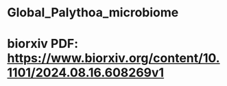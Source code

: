 # Global_Palythoa_microbiome
# biorxiv PDF: https://www.biorxiv.org/content/10.1101/2024.08.16.608269v1
